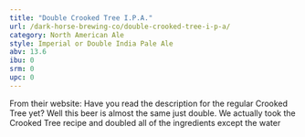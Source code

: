 ```yaml
---
title: "Double Crooked Tree I.P.A."
url: /dark-horse-brewing-co/double-crooked-tree-i-p-a/
category: North American Ale
style: Imperial or Double India Pale Ale
abv: 13.6
ibu: 0
srm: 0
upc: 0
---
```

From their website:
Have you read the description for the regular Crooked Tree yet? Well this beer is almost the same just double. We actually took the Crooked Tree recipe and doubled all of the ingredients except the water
